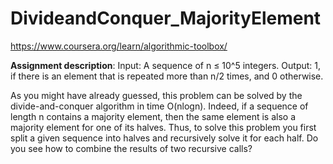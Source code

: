 # DivideandConquer_MajorityElement
https://www.coursera.org/learn/algorithmic-toolbox/

__Assignment description__:
Input: A sequence of n ≤ 10^5 integers.
Output: 1, if there is an element that is repeated more than n/2 times, and 0 otherwise.

As you might have already guessed, this problem can be solved by the divide-and-conquer algorithm in time O(nlogn). Indeed, if a sequence of length n contains a majority element, then the same element is also a majority element for one of its halves. Thus, to solve this problem you first split a given sequence into halves and recursively solve it for each half. Do you see how to combine the results of two recursive calls?
